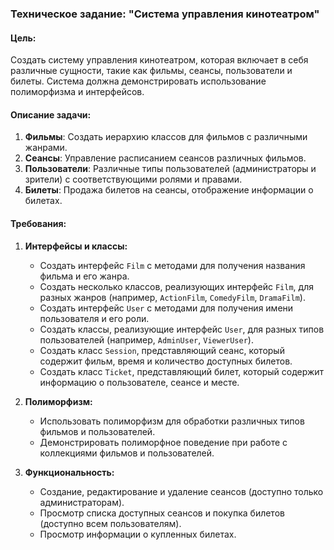 ### Техническое задание: "Система управления кинотеатром"

#### Цель:
Создать систему управления кинотеатром, которая включает в себя различные сущности, такие как фильмы, сеансы, пользователи и билеты. Система должна демонстрировать использование полиморфизма и интерфейсов.

#### Описание задачи:
1. **Фильмы**: Создать иерархию классов для фильмов с различными жанрами.
2. **Сеансы**: Управление расписанием сеансов различных фильмов.
3. **Пользователи**: Различные типы пользователей (администраторы и зрители) с соответствующими ролями и правами.
4. **Билеты**: Продажа билетов на сеансы, отображение информации о билетах.

#### Требования:
1. **Интерфейсы и классы:**
   - Создать интерфейс `Film` с методами для получения названия фильма и его жанра.
   - Создать несколько классов, реализующих интерфейс `Film`, для разных жанров (например, `ActionFilm`, `ComedyFilm`, `DramaFilm`).
   - Создать интерфейс `User` с методами для получения имени пользователя и его роли.
   - Создать классы, реализующие интерфейс `User`, для разных типов пользователей (например, `AdminUser`, `ViewerUser`).
   - Создать класс `Session`, представляющий сеанс, который содержит фильм, время и количество доступных билетов.
   - Создать класс `Ticket`, представляющий билет, который содержит информацию о пользователе, сеансе и месте.



2. **Полиморфизм:**
   - Использовать полиморфизм для обработки различных типов фильмов и пользователей.
   - Демонстрировать полиморфное поведение при работе с коллекциями фильмов и пользователей.

3. **Функциональность:**
   - Создание, редактирование и удаление сеансов (доступно только администраторам).
   - Просмотр списка доступных сеансов и покупка билетов (доступно всем пользователям).
   - Просмотр информации о купленных билетах.

